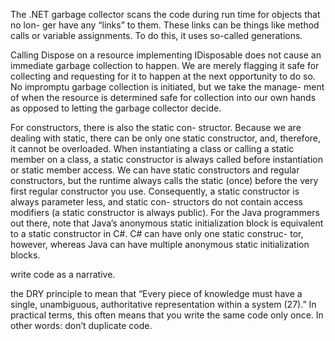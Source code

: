The .NET garbage collector scans the code during run time for objects that no lon-
ger have any “links” to them. These links can be things like method calls or variable
assignments. To do this, it uses so-called generations.


Calling Dispose on a resource implementing IDisposable does not
cause an immediate garbage collection to happen. We are merely flagging it
safe for collecting and requesting for it to happen at the next opportunity to
do so. No impromptu garbage collection is initiated, but we take the manage-
ment of when the resource is determined safe for collection into our own
hands as opposed to letting the garbage collector decide.


 For constructors, there is also the static con-
structor. Because we are dealing with static, there can be only one static constructor,
and, therefore, it cannot be overloaded. When instantiating a class or calling a static
member on a class, a static constructor is always called before instantiation or static
member access. We can have static constructors and regular constructors, but the
runtime always calls the static (once) before the very first regular constructor you
use. Consequently, a static constructor is always parameter less, and static con-
structors do not contain access modifiers (a static constructor is always public).
For the Java programmers out there, note that Java’s anonymous static initialization
block is equivalent to a static constructor in C#. C# can have only one static construc-
tor, however, whereas Java can have multiple anonymous static initialization blocks.



write code as a narrative.



 the DRY principle to mean that “Every piece of knowledge must
have a single, unambiguous, authoritative representation within a system (27).” In
practical terms, this often means that you write the same code only once. In other
words: don’t duplicate code.

